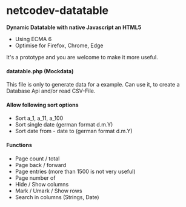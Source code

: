 # netcodev-datatable
**Dynamic Datatable with native Javascript an HTML5**

- Using ECMA 6
- Optimise for Firefox, Chrome, Edge

It's a prototype and you are welcome to make it more useful.

#### datatable.php (Mockdata)

 This file is only to generate data for a example.
 Can use it, to create a Database Api and/or read CSV-File.

 #### Allow following sort options

 - Sort a_1, a_11, a_100
 - Sort single date (german format d.m.Y)
 - Sort date from - date to (german format d.m.Y)

 #### Functions

 - Page count / total
 - Page back / forward
 - Page entries (more than 1500 is not very useful)
 - Page number of
 - Hide / Show columns
 - Mark / Umark / Show rows
 - Search in columns (Strings, Date)